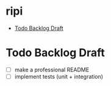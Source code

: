 # ripi

<!-- toc -->

- [Todo Backlog Draft](#todo-backlog-draft)

<!-- tocstop -->

# Todo Backlog Draft

- [ ] make a professional README
- [ ] implement tests (unit + integration)
